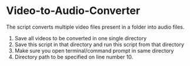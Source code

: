 # Video-to-Audio-Converter
The script converts multiple video files present in a folder into audio files. 

1. Save all videos to be converted in one single directory
2. Save this script in that directory and run this script from that directory
3. Make sure you open terminal/command prompt in same directory
4. Directory path to be specified on line number 10.

